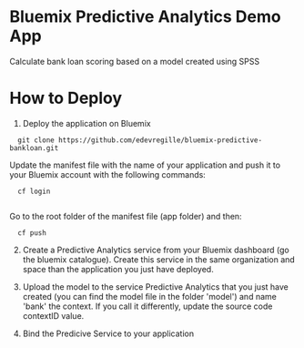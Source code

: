 # Bluemix Predictive Analytics Demo App

Calculate bank loan scoring based on a model created using SPSS

# How to Deploy

1. Deploy the application on Bluemix
```
  git clone https://github.com/edevregille/bluemix-predictive-bankloan.git
```
Update the manifest file with the name of your application and push it to your Bluemix account with the following commands:

```
  cf login 
  
```

Go to the root folder of the manifest file (app folder) and then:

```
  cf push
```

2. Create a Predictive Analytics service from your Bluemix dashboard (go the bluemix catalogue). Create this service in the same organization and space than the application you just have deployed.

3. Upload the model to the service Predictive Analytics that you just have created (you can find the model file in the folder 'model') and name 'bank' the context. If you call it differently, update the source code contextID value.

4. Bind the Predicive Service to your application
